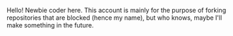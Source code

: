 Hello!
Newbie coder here. This account is mainly for the purpose of forking repositories that are blocked (hence my name), but who knows, maybe I'll make something in the future.
